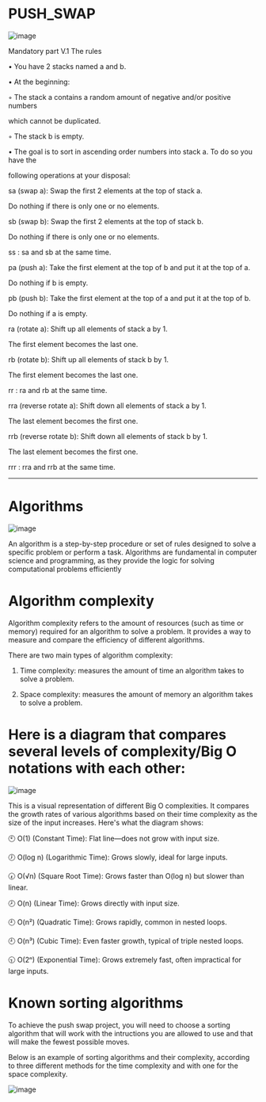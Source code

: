 # PUSH_SWAP



![image](https://github.com/user-attachments/assets/d7f1fa58-be78-4c18-b2f7-8ccd13d78e00)


Mandatory part
V.1 The rules

• You have 2 stacks named a and b.

• At the beginning:

◦ The stack a contains a random amount of negative and/or positive numbers

which cannot be duplicated.

◦ The stack b is empty.

• The goal is to sort in ascending order numbers into stack a. To do so you have the

following operations at your disposal:

sa (swap a): Swap the first 2 elements at the top of stack a.

Do nothing if there is only one or no elements.

sb (swap b): Swap the first 2 elements at the top of stack b.

Do nothing if there is only one or no elements.

ss : sa and sb at the same time.

pa (push a): Take the first element at the top of b and put it at the top of a.

Do nothing if b is empty.

pb (push b): Take the first element at the top of a and put it at the top of b.

Do nothing if a is empty.

ra (rotate a): Shift up all elements of stack a by 1.

The first element becomes the last one.

rb (rotate b): Shift up all elements of stack b by 1.

The first element becomes the last one.

rr : ra and rb at the same time.

rra (reverse rotate a): Shift down all elements of stack a by 1.

The last element becomes the first one.

rrb (reverse rotate b): Shift down all elements of stack b by 1.

The last element becomes the first one.

rrr : rra and rrb at the same time.

--------------------------------------------------------------------------------------------------------------------------------------

# ****Algorithms****

   ![image](https://github.com/user-attachments/assets/eb151018-a77f-4a2b-8e16-375b7c082f53)


An algorithm is a step-by-step procedure or set of rules designed to solve a specific problem or perform a task. Algorithms are fundamental in computer science and programming, as they provide the logic for solving computational problems efficiently

# Algorithm complexity

Algorithm complexity refers to the amount of resources (such as time or memory) required for an algorithm to solve a problem. It provides a way to measure and compare the efficiency of different algorithms.


There are two main types of algorithm complexity:

1. Time complexity: measures the amount of time an algorithm takes to solve a problem. 


2. Space complexity: measures the amount of memory an algorithm takes to solve a problem.

# Here is a diagram that compares several levels of complexity/Big O notations with each other:

![image](https://github.com/user-attachments/assets/c2e32414-db48-4c95-b55c-507428659eaf)

This is a visual representation of different Big O complexities. It compares the growth rates of various algorithms based on their time complexity as the size of the input increases. Here's what the diagram shows:


🕙 O(1) (Constant Time): Flat line—does not grow with input size.


🕖 O(log n) (Logarithmic Time): Grows slowly, ideal for large inputs.


🕢 O(√n) (Square Root Time): Grows faster than O(log n) but slower than linear.


🕗 O(n) (Linear Time): Grows directly with input size.


🕘 O(n²) (Quadratic Time): Grows rapidly, common in nested loops.


🕘 O(n³) (Cubic Time): Even faster growth, typical of triple nested loops.


🕤 O(2ⁿ) (Exponential Time): Grows extremely fast, often impractical for large inputs.

# Known sorting algorithms
To achieve the push swap project, you will need to choose a sorting algorithm that will work with the intructions you are allowed to use and that will make the fewest possible moves.

Below is an example of sorting algorithms and their complexity, according to three different methods for the time complexity and with one for the space complexity.

![image](https://github.com/user-attachments/assets/6419fe37-1bbe-4c71-8c28-a707400601ee)
